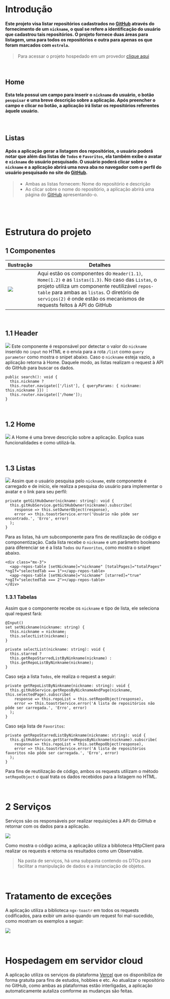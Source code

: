 # Introdução
#### Este projeto visa listar repositórios cadastrados no [GitHub](https://github.com/) através do fornecimento de um `nickname`, o qual se refere a identificação do usuário que cadastrou tais repositórios. O projeto fornece duas áreas para listagem, uma para todos os repositórios e outra para apenas os que foram marcados com `estrela`.
> Para acessar o projeto hospedado em um provedor [clique aqui](https://git-hub-repos.vercel.app/)

&nbsp;
## Home
#### Esta tela possui um campo para inserir o `nickname` do usuário, o botão `pesquisar` e uma breve descrição sobre a aplicação. Após preencher o campo e clicar no botão, a aplicação irá listar os repositórios referentes àquele usuário.
&nbsp;
## Listas
#### Após a aplicação gerar a listagem dos repositórios, o usuário poderá notar que além das listas de `Todos` e `Favoritos`, ela também exibe o avatar e `nickname` do usuário pesquisado. O usuário poderá clicar sobre o `nickname` e a aplicação abrirá uma nova aba no navegador com o perfil do usuário pesquisado no site do [GitHub](https://github.com/).
> - Ambas as listas fornecem: Nome do repositório e descrição
> - Ao clicar sobre o nome do repositório, a aplicação abrirá uma página do [GitHub](https://github.com/) apresentando-o.

&nbsp;
---
# Estrutura do projeto
## **1** Componentes
|Ilustração|Detalhes|
|----------|--------|
|![](./estrutura_componentes.PNG)|Aqui estão os componentes do `Header(1.1)`, `Home(1.2)` e as `listas(1.3)`. No caso das `Listas`, o projeto utiliza um componente reutilizável `repos-table` para ambas as `listas`. O diretório de `serviços(2)` é onde estão os mecanismos de requests feitos à API do GitHub|

&nbsp;

## **1.1** Header
![](./header_layout.PNG)
Este componente é responsável por detectar o valor do `nickname` inserido no `input` no HTML e o envia para a rota `/list` como `query parameter` como mostra o snipet abaixo. Caso o `nickname` esteja vazio, a aplicação retorna à Home. Daquele modo, as listas realizam o request à API do GitHub para buscar os dados. 
```
public search(): void {
  this.nickname ?
  this.router.navigate(['/list'], { queryParams: { nickname: this.nickname }}) :
  this.router.navigate(['/home']);
}
```
&nbsp;

## **1.2** Home
![](./home_layout.PNG)
A Home é uma breve descrição sobre a aplicação. Explica suas funcionalidades e como utilizá-la.

&nbsp;

## **1.3** Listas
![](./lista_todos_layout.PNG)
Assim que o usuário pesquisa pelo `nickname`, este componente é carregado e de início, ele realiza a pesquisa do usuário para implementar o avatar e o link para seu perfil:
```
private getGitHubOwner(nickname: string): void {
  this.gitHubService.getGitHubOwner(nickname).subscribe(
    response => this.setOwnerObject(response),
    error => this.toastrService.error('Usuário não pôde ser encontrado.', 'Erro', error)
  );
}
```

Para as listas, há um subcomponente para fins de reutilização de código e componentização. Cada lista recebe o `nickname` e um parâmetro booleano para diferenciar se é a lista `Todos` ou `Favoritos`, como mostra o snipet abaixo.
```
<div class="mx-3">
  <app-repos-table [setNickname]="nickname" [totalPages]="totalPages" *ngIf="selectedTab === 1"></app-repos-table>
  <app-repos-table [setNickname]="nickname" [starred]="true" *ngIf="selectedTab === 2"></app-repos-table>
</div>
```
### **1.3.1** Tabelas
Assim que o componente recebe os `nickname` e tipo de lista, ele seleciona qual request fará: 
```
@Input()
set setNickname(nickname: string) {
  this.nickname = nickname;
  this.selectList(nickname);
} 
```
```
private selectList(nickname: string): void {
  this.starred ?
  this.getRepoStarredListByNinkname(nickname) :
  this.getRepoListByNinkname(nickname);
}
```
Caso seja a lista `Todos`, ele realiza o request a seguir:
```
private getRepoListByNinkname(nickname: string): void {
  this.gitHubService.getReposByNicknameAndPage(nickname, this.selectedPage).subscribe(
    response => this.repoList = this.setRepoObject(response),
    error => this.toastrService.error('A lista de repositórios não pôde ser carregada.', 'Erro', error)
  );
}
```
Caso seja lista de `Favoritos`:
```
private getRepoStarredListByNinkname(nickname: string): void {
  this.gitHubService.getStarredReposByNickname(nickname).subscribe(
    response => this.repoList = this.setRepoObject(response),
    error => this.toastrService.error('A lista de repositórios favoritos não pôde ser carregada.', 'Erro', error)
  );
}
```
Para fins de reutilização de código, ambos os requests utilizam o método `setRepoObject` o qual trata os dados recebidos para a listagem no HTML.

&nbsp;

# **2** Serviços
Serviços são os responsáveis por realizar requisições à API do GitHub e retornar com os dados para a aplicação.

![](./services_codigo.PNG)

Como mostra o código acima, a aplicação utiliza a biblioteca HttpClient para realizar os requests e retorna os resultados como um Observable. 
> Na pasta de serviços, há uma subpasta contendo os DTOs para facilitar a manipulação de dados e a instanciação de objetos.

&nbsp;

# Tratamento de exceções
A aplicação utiliza a biblioteca `ngx-toastr` em todos os requests codificados, para exibir um aviso quando um request foi mal-sucedido, como mostram os exemplos a seguir:

![](./toastr_layout.PNG)

&nbsp;

# Hospedagem em servidor cloud
A aplicação utiliza os serviços da plataforma [Vercel](https://vercel.com/) que os disponibiliza de forma gratuita para fins de estudos, hobbies e etc.
Ao atualizar o repositório no GitHub, como ambas as plataformas estão interligadas, a aplicação automaticamente autaliza comforme as mudanças são feitas.
